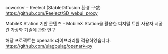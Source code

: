 coworker - Reelect (StableDiffusion 환경 구성)
https://github.com/Reelect/SD_webui_proxy

MobileX Station 기반 콘텐츠 – MobileX Station을 활용한 디지털 트윈 사용자 시공간 가상화 기술에 관한 연구

해당 프로젝트는 openark 라이브러리를 적용하였습니다.
https://github.com/ulagbulag/openark-py
